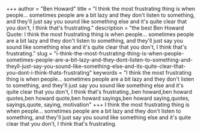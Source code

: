 +++
author = "Ben Howard"
title = "I think the most frustrating thing is when people... sometimes people are a bit lazy and they don't listen to something, and they'll just say you sound like something else and it's quite clear that you don't, I think that's frustrating."
description = "the best Ben Howard Quote: I think the most frustrating thing is when people... sometimes people are a bit lazy and they don't listen to something, and they'll just say you sound like something else and it's quite clear that you don't, I think that's frustrating."
slug = "i-think-the-most-frustrating-thing-is-when-people-sometimes-people-are-a-bit-lazy-and-they-dont-listen-to-something-and-theyll-just-say-you-sound-like-something-else-and-its-quite-clear-that-you-dont-i-think-thats-frustrating"
keywords = "I think the most frustrating thing is when people... sometimes people are a bit lazy and they don't listen to something, and they'll just say you sound like something else and it's quite clear that you don't, I think that's frustrating.,ben howard,ben howard quotes,ben howard quote,ben howard sayings,ben howard saying,quotes, sayings,quote, saying, motivation"
+++
I think the most frustrating thing is when people... sometimes people are a bit lazy and they don't listen to something, and they'll just say you sound like something else and it's quite clear that you don't, I think that's frustrating.
